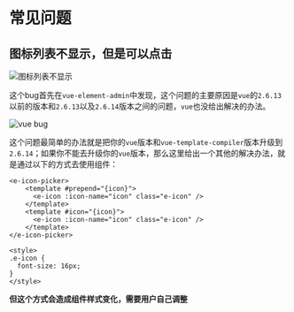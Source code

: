 # 常见问题
## 图标列表不显示，但是可以点击
![图标列表不显示](https://gitee.com/cnovel/pic/raw/master/img/202111131730447.png)

这个bug首先在`vue-element-admin`中发现，这个问题的主要原因是`vue`的`2.6.13`以前的版本和`2.6.13`以及`2.6.14`版本之间的问题，`vue`也没给出解决的办法。

![vue bug](https://gitee.com/cnovel/pic/raw/master/img/202111131732650.png)

这个问题最简单的办法就是把你的`vue`版本和`vue-template-compiler`版本升级到`2.6.14`；如果你不能去升级你的`vue`版本，那么这里给出一个其他的解决办法，就是通过以下的方式去使用组件：
```vue
<e-icon-picker>
    <template #prepend="{icon}">
      <e-icon :icon-name="icon" class="e-icon" />
    </template>
    <template #icon="{icon}">
      <e-icon :icon-name="icon" class="e-icon" />
    </template>
</e-icon-picker>

<style>
.e-icon {
  font-size: 16px;
}
</style>
```
**但这个方式会造成组件样式变化，需要用户自己调整**
